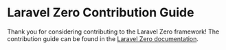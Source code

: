 # Laravel Zero Contribution Guide

Thank you for considering contributing to the Laravel Zero framework! The contribution guide can be found in the [Laravel Zero documentation](https://laravel-zero.com/#/contributing).